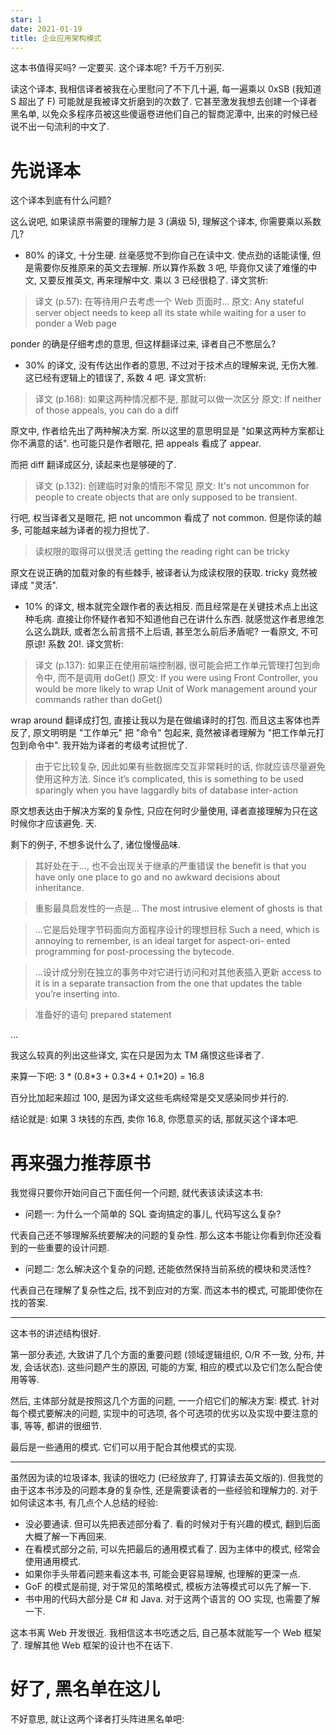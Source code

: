 ```yaml
---
star: 1
date: 2021-01-19
title: 企业应用架构模式 
---
```


这本书值得买吗? 一定要买. 这个译本呢? 千万千万别买.

读这个译本, 我相信译者被我在心里慰问了不下几十遍, 每一遍乘以 0xSB (我知道 S 超出了 F) 可能就是我被译文折磨到的次数了. 它甚至激发我想去创建一个译者黑名单, 以免众多程序员被这些傻逼卷进他们自己的智商泥潭中, 出来的时候已经说不出一句流利的中文了.

# 先说译本

这个译本到底有什么问题? 

这么说吧, 如果读原书需要的理解力是 3 (满级 5), 理解这个译本, 你需要乘以系数几?

- 80% 的译文, 十分生硬. 丝毫感觉不到你自己在读中文. 使点劲的话能读懂, 但是需要你反推原来的英文去理解. 所以算作系数 3 吧, 毕竟你又读了难懂的中文, 又要反推英文, 再来理解中文. 乘以 3 已经很稳了. 译文赏析:

> 译文 (p.57): 在等待用户去考虑一个 Web 页面时...
> 原文: Any stateful server object needs to keep all its state while waiting for a user to ponder a Web page

ponder 的确是仔细考虑的意思, 但这样翻译过来, 译者自己不憋屈么?

- 30% 的译文, 没有传达出作者的意思, 不过对于技术点的理解来说, 无伤大雅. 这已经有逻辑上的错误了, 系数 4 吧. 译文赏析:

> 译文 (p.168): 如果这两种情况都不是, 那就可以做一次区分
> 原文: If neither of those appeals, you can do a diff

原文中, 作者给先出了两种解决方案. 所以这里的意思明显是 "如果这两种方案都让你不满意的话". 也可能只是作者眼花, 把 appeals 看成了 appear. 

而把 diff 翻译成区分, 读起来也是够硬的了.

> 译文 (p.132): 创建临时对象的情形不常见
> 原文: It's not uncommon for people to create objects that are only supposed to be transient.

行吧, 权当译者又是眼花, 把 not uncommon 看成了 not common. 但是你读的越多, 可能越来越为译者的视力担忧了.


> 读权限的取得可以很灵活
> getting the reading right can be tricky 

原文在说正确的加载对象的有些棘手, 被译者认为成读权限的获取. tricky 竟然被译成 "灵活".

- 10% 的译文, 根本就完全跟作者的表达相反. 而且经常是在关键技术点上出这种毛病. 直接让你怀疑作者知不知道他自己在讲什么东西. 就感觉这作者思维怎么这么跳跃, 或者怎么前言搭不上后语, 甚至怎么前后矛盾呢? 一看原文, 不可原谅! 系数 20!. 译文赏析:

> 译文 (p.137): 如果正在使用前端控制器, 很可能会把工作单元管理打包到命令中, 而不是调用 doGet()
> 原文: If you were using Front Controller, you would be more likely to wrap Unit of Work management around your commands rather than doGet()

wrap around 翻译成打包, 直接让我以为是在做编译时的打包. 而且这主客体也弄反了, 原文明明是 "工作单元" 把 "命令" 包起来, 竟然被译者理解为 "把工作单元打包到命令中". 我开始为译者的考级考试担忧了.

> 由于它比较复杂, 因此如果有些数据库交互非常耗时的话, 你就应该尽量避免使用这种方法.
> Since it’s complicated, this is something to be used sparingly when you have laggardly bits of database inter-action

原文想表达由于解决方案的复杂性, 只应在何时少量使用, 译者直接理解为只在这时候你才应该避免. 天.

剩下的例子, 不想多说什么了, 诸位慢慢品味. 

> 其好处在于..., 也不会出现关于继承的严重错误
> the benefit is that you have only one place to go and no awkward decisions about inheritance.

> 重影最具启发性的一点是...
> The most intrusive element of ghosts is that

> ...它是后处理字节码面向方面程序设计的理想目标
> Such a need, which is annoying to remember, is an ideal target for aspect-ori- ented programming for post-processing the bytecode.

> ...设计成分别在独立的事务中对它进行访问和对其他表插入更新
> access to it is in a separate transaction from the one that updates the table you’re inserting into.

> 准备好的语句
> prepared statement

...

我这么较真的列出这些译文, 实在只是因为太 TM 痛恨这些译者了. 

来算一下吧: 3 * (0.8\*3 + 0.3\*4 + 0.1\*20) = 16.8

百分比加起来超过 100, 是因为译文这些毛病经常是交叉感染同步并行的. 

结论就是: 如果 3 块钱的东西, 卖你 16.8, 你愿意买的话, 那就买这个译本吧.

# 再来强力推荐原书

我觉得只要你开始问自己下面任何一个问题, 就代表该读读这本书:

- 问题一: 为什么一个简单的 SQL 查询搞定的事儿, 代码写这么复杂?

代表自己还不够理解系统要解决的问题的复杂性. 那么这本书能让你看到你还没看到的一些重要的设计问题.

- 问题二: 怎么解决这个复杂的问题, 还能依然保持当前系统的模块和灵活性?

代表自己在理解了复杂性之后, 找不到应对的方案. 而这本书的模式, 可能即使你在找的答案.

---

这本书的讲述结构很好.

第一部分表述, 大致讲了几个方面的重要问题 (领域逻辑组织, O/R 不一致, 分布, 并发, 会话状态). 这些问题产生的原因, 可能的方案, 相应的模式以及它们怎么配合使用等等.

然后, 主体部分就是按照这几个方面的问题, 一一介绍它们的解决方案: 模式. 针对每个模式要解决的问题, 实现中的可选项, 各个可选项的优劣以及实现中要注意的事, 等等, 都讲的很细节.

最后是一些通用的模式. 它们可以用于配合其他模式的实现.

---

虽然因为读的垃圾译本, 我读的很吃力 (已经放弃了, 打算读去英文版的). 但我觉的由于这本书涉及的问题本身的复杂性, 还是需要读者的一些经验和理解力的. 对于如何读这本书, 有几点个人总结的经验:

- 没必要通读. 但可以先把表述部分看了. 看的时候对于有兴趣的模式, 翻到后面大概了解一下再回来.
- 在看模式部分之前, 可以先把最后的通用模式看了. 因为主体中的模式, 经常会使用通用模式.
- 如果你手头带着问题来看这本书, 可能会更容易理解, 也理解的更深一点.
- GoF 的模式是前提, 对于常见的策略模式, 模板方法等模式可以先了解一下.
- 书中用的代码大部分是 C# 和 Java. 对于这两个语言的 OO 实现, 也需要了解一下.

这本书离 Web 开发很近. 我相信这本书吃透之后, 自己基本就能写一个 Web 框架了. 理解其他 Web 框架的设计也不在话下. 

# 好了, 黑名单在这儿

不好意思, 就让这两个译者打头阵进黑名单吧: 
